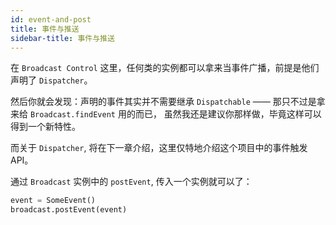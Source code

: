 ```yaml
---
id: event-and-post
title: 事件与推送
sidebar-title: 事件与推送
---
```


在 `Broadcast Control` 这里，任何类的实例都可以拿来当事件广播，前提是他们声明了 `Dispatcher`。

然后你就会发现：声明的事件其实并不需要继承 `Dispatchable` —— 那只不过是拿来给 `Broadcast.findEvent` 用的而已，
虽然我还是建议你那样做，毕竟这样可以得到一个新特性。

而关于 `Dispatcher`, 将在下一章介绍，这里仅特地介绍这个项目中的事件触发 API。

通过 `Broadcast` 实例中的 `postEvent`, 传入一个实例就可以了：

```py
event = SomeEvent()
broadcast.postEvent(event)
```

